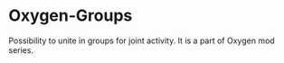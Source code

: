# Oxygen-Groups
Possibility to unite in groups for joint activity. It is a part of Oxygen mod series.
